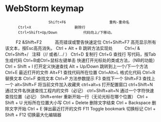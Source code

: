 WebStorm keymap
=
						Shift+F6	                重构-重命名
          Ctrl+X	                删除行
          Ctrl+Shift+Up/Down	        代码向上/下移动。
          F2 &Shift+F2	            	高亮错误或警告快速定位
          Ctrl+Shift+F7	            	高亮显示所有该文本，按Esc高亮消失。
          Ctrl + Alt + B	        跳转方法实现处
          Ctrl+/ & Ctrl+Shift+/	    	注释（// 或者/*…*/ ）
          Ctrl+D	                复制行
          Ctrl+G	                查找行
          写代码，按Tab	            生成代码
          Ctrl+B或Ctrl+鼠标左键单击	   快速打开光标处的类或方法，（NB的功能）
          Ctrl + Shift + I	        打开定义快速查找
          Alt + Up/Down	            	跳转到上一个/下一个方法
          Ctrl+E	                最近打开的文件
          Alt+F1	                查找代码所在位置
          Ctrl+Alt+L	                格式化代码
          Ctrl+R	                替换文本
          Ctrl+F	                查找文本
          Ctrl+P	                方法参数提示
          F3	                        查找下一个
          Shift+F3	                查找上一个
          alt+Shift+F	                将当前文件加入收藏夹
          ctrl+alt+s	                打开配置窗口
          ctrl+Shift+N	            	通过文件名快速查找工程内的文件（必记）
          ctrl+Shift+alt+N	        通过一个字符快速查找位置（必记）
          Shift+enter	                重新开始一行（无论光标在哪个位置）
          Ctrl + Shift + U	        光标所在位置大小写
          Ctrl + Delete	            	删除文字结束
          Ctrl + Backspace	        删除文字开始
          Ctrl + E	                弹出最近打开的文件
          F11	Toggle bookmark         切换标记
          Ctrl + Shift + F12	        切换最大化编辑器
